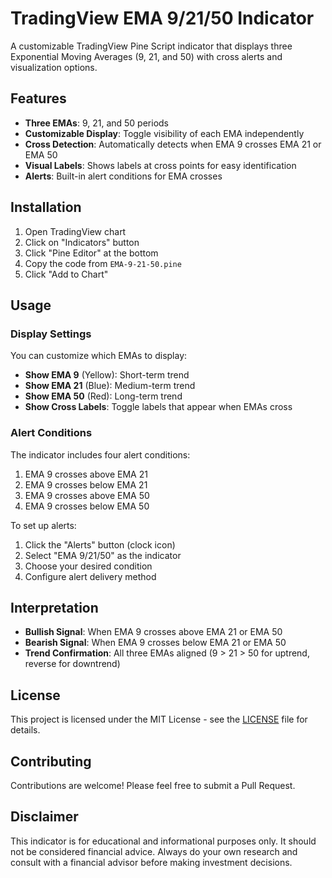 # TradingView EMA 9/21/50 Indicator

A customizable TradingView Pine Script indicator that displays three Exponential Moving Averages (9, 21, and 50) with cross alerts and visualization options.

## Features

- **Three EMAs**: 9, 21, and 50 periods
- **Customizable Display**: Toggle visibility of each EMA independently
- **Cross Detection**: Automatically detects when EMA 9 crosses EMA 21 or EMA 50
- **Visual Labels**: Shows labels at cross points for easy identification
- **Alerts**: Built-in alert conditions for EMA crosses

## Installation

1. Open TradingView chart
2. Click on "Indicators" button
3. Click "Pine Editor" at the bottom
4. Copy the code from `EMA-9-21-50.pine`
5. Click "Add to Chart"

## Usage

### Display Settings

You can customize which EMAs to display:
- **Show EMA 9** (Yellow): Short-term trend
- **Show EMA 21** (Blue): Medium-term trend
- **Show EMA 50** (Red): Long-term trend
- **Show Cross Labels**: Toggle labels that appear when EMAs cross

### Alert Conditions

The indicator includes four alert conditions:
1. EMA 9 crosses above EMA 21
2. EMA 9 crosses below EMA 21
3. EMA 9 crosses above EMA 50
4. EMA 9 crosses below EMA 50

To set up alerts:
1. Click the "Alerts" button (clock icon)
2. Select "EMA 9/21/50" as the indicator
3. Choose your desired condition
4. Configure alert delivery method

## Interpretation

- **Bullish Signal**: When EMA 9 crosses above EMA 21 or EMA 50
- **Bearish Signal**: When EMA 9 crosses below EMA 21 or EMA 50
- **Trend Confirmation**: All three EMAs aligned (9 > 21 > 50 for uptrend, reverse for downtrend)

## License

This project is licensed under the MIT License - see the [LICENSE](LICENSE) file for details.

## Contributing

Contributions are welcome! Please feel free to submit a Pull Request.

## Disclaimer

This indicator is for educational and informational purposes only. It should not be considered financial advice. Always do your own research and consult with a financial advisor before making investment decisions.
